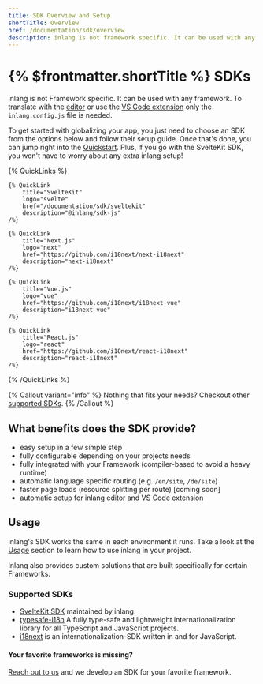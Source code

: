 ```yaml
---
title: SDK Overview and Setup
shortTitle: Overview
href: /documentation/sdk/overview
description: inlang is not framework specific. It can be used with any framework such as React, Vue, Svelte, Next.js, etc.
---
```


# {% $frontmatter.shortTitle %} SDKs

inlang is not Framework specific. It can be used with any framework. To translate with the [editor](/editor) or use the [VS Code extension](https://marketplace.visualstudio.com/items?itemName=inlang.vs-code-extension) only the `inlang.config.js` file is needed.

To get started with globalizing your app, you just need to choose an SDK from the options below and follow their setup guide. Once that's done, you can jump right into the [Quickstart](/documentation/quick-start). Plus, if you go with the SvelteKit SDK, you won't have to worry about any extra inlang setup!

{% QuickLinks %}

    {% QuickLink
        title="SvelteKit"
        logo="svelte"
        href="/documentation/sdk/sveltekit"
        description="@inlang/sdk-js"
    /%}

    {% QuickLink
        title="Next.js"
        logo="next"
        href="https://github.com/i18next/next-i18next"
        description="next-i18next"
    /%}

    {% QuickLink
        title="Vue.js"
        logo="vue"
        href="https://github.com/i18next/i18next-vue"
        description="i18next-vue"
    /%}

    {% QuickLink
        title="React.js"
        logo="react"
        href="https://github.com/i18next/react-i18next"
        description="react-i18next"
    /%}

{% /QuickLinks %}

{% Callout variant="info" %}
Nothing that fits your needs? Checkout other [supported SDKs](/documentation/sdk/overview#supported-sdks).
{% /Callout %}

## What benefits does the SDK provide?

- easy setup in a few simple step
- fully configurable depending on your projects needs
- fully integrated with your Framework (compiler-based to avoid a heavy runtime)
- automatic language specific routing (e.g. `/en/site`, `/de/site`)
- faster page loads (resource splitting per route) [coming soon]
- automatic setup for inlang editor and VS Code extension

## Usage

inlang's SDK works the same in each environment it runs. Take a look at the [Usage](/documentation/sdk/usage) section to learn how to use inlang in your project.

Inlang also provides custom solutions that are built specifically for certain Frameworks.

### Supported SDKs

- [SvelteKit SDK](/documentation/sdk/sveltekit) maintained by inlang.
- [typesafe-i18n](https://github.com/ivanhofer/typesafe-i18n) A fully type-safe and lightweight internationalization library for all TypeScript and JavaScript projects.
- [i18next](https://www.i18next.com/) is an internationalization-SDK written in and for JavaScript.

#### Your favorite frameworks is missing?

[Reach out to us](https://github.com/inlang/inlang/discussions) and we develop an SDK for your favorite framework.
